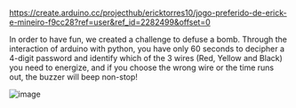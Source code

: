 https://create.arduino.cc/projecthub/ericktorres10/jogo-preferido-de-erick-e-mineiro-f9cc28?ref=user&ref_id=2282499&offset=0

In order to have fun, we created a challenge to defuse a bomb. Through the interaction of arduino with python, you have only 60 seconds to decipher a 4-digit password and identify which of the 3 wires (Red, Yellow and Black) you need to energize, and if you choose the wrong wire or the time runs out, the buzzer will beep non-stop!

![image](https://user-images.githubusercontent.com/103130662/219666144-79341179-e923-4513-9bd8-c9d1bb90e12b.png)
